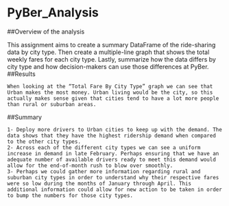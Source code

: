 # PyBer_Analysis

##Overview of the analysis

This assignment aims to create a summary DataFrame of the ride-sharing data by city type. Then create a multiple-line graph that shows the total weekly fares for each city type. Lastly, summarize how the data differs by city type and how decision-makers can use those differences at PyBer. 
##Results

	When looking at the “Total Fare By City Type” graph we can see that Urban makes the most money. Urban living would be the city, so this actually makes sense given that cities tend to have a lot more people than rural or suburban areas. 
##Summary

	1- Deploy more drivers to Urban cities to keep up with the demand. The data shows that they have the highest ridership demand when compared to the other city types. 
	2- Across each of the different city types we can see a uniform increase in demand in late February. Perhaps ensuring that we have an adequate number of available drivers ready to meet this demand would allow for the end-of-month rush to blow over smoothly. 
	3- Perhaps we could gather more information regarding rural and suburban city types in order to understand why their respective fares were so low during the months of January through April. This additional information could allow for new action to be taken in order to bump the numbers for those city types. 
